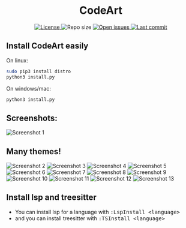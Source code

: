 <h1 align="center">CodeArt</h1>


<div align="center">
  <a href="https://github.com/artart222/CodeArt/blob/main/LICENSE">
    <img src="https://img.shields.io/github/license/artart222/CodeArt?color=important&style=flat-square" alt="License">
  </a>

  <img src="https://img.shields.io/github/repo-size/artart222/CodeArt?style=flat-square" alt="Repo size">

  <!--
  <a href="https://discordapp.com/channels/875388658637754428">
    <img src="https://img.shields.io/discord/875388658637754428?style=flat-square" alt="Discord server">
  </a>
  -->

  <a href="https://github.com/artart222/CodeArt/issues">
    <img src="https://img.shields.io/github/issues/artart222/CodeArt?color=ff0000&style=flat-square" alt="Open issues">
  </a>

  <a href="https://github.com/artart222/CodeArt/pulse">
    <img src="https://img.shields.io/github/last-commit/artart222/CodeArt?color=blueviolet&style=flat-square" alt="Last commit">
  </a>
</div>


<h2>Install CodeArt easily</h2>

On linux:
```bash
sudo pip3 install distro
python3 install.py
```

On windows/mac:
```bash
python3 install.py
```

<h2>Screenshots:</h2>
<img src="./utils/media/Screenshot1.png" alt="Screenshot 1">

<h2>Many themes!</h2>
<img src="./utils/media/Screenshot2.png" alt="Screenshot 2">
<img src="./utils/media/Screenshot3.png" alt="Screenshot 3">
<img src="./utils/media/Screenshot4.png" alt="Screenshot 4">
<img src="./utils/media/Screenshot5.png" alt="Screenshot 5">
<img src="./utils/media/Screenshot6.png" alt="Screenshot 6">
<img src="./utils/media/Screenshot7.png" alt="Screenshot 7">
<img src="./utils/media/Screenshot8.png" alt="Screenshot 8">
<img src="./utils/media/Screenshot9.png" alt="Screenshot 9">
<img src="./utils/media/Screenshot10.png" alt="Screenshot 10">
<img src="./utils/media/Screenshot11.png" alt="Screenshot 11">
<img src="./utils/media/Screenshot12.png" alt="Screenshot 12">
<img src="./utils/media/Screenshot13.png" alt="Screenshot 13">


<h2>Install lsp and treesitter</h2>
<ul>
  <li>You can install lsp for a language with <kbd>:LspInstall &ltlanguage&gt</kbd></li>
  <li>and you can install treesitter with <kbd>:TSInstall &ltlanguage&gt</kbd></li>
</ul>
